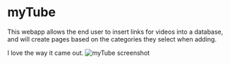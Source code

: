 myTube
======

This webapp allows the end user to insert links for videos into a database, and will create pages based on the categories they select when adding.

I love the way it came out.
![myTube screenshot](https://raw.github.com/khalua/myTube/master/public/images/screenshot_all.png)
